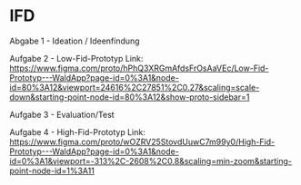 # IFD

Abgabe 1 - Ideation / Ideenfindung

Aufgabe 2 - Low-Fid-Prototyp Link: https://www.figma.com/proto/hPhQ3XRGmAfdsFrOsAaVEc/Low-Fid-Prototyp---WaldApp?page-id=0%3A1&node-id=80%3A12&viewport=24616%2C27851%2C0.27&scaling=scale-down&starting-point-node-id=80%3A12&show-proto-sidebar=1

Aufgabe 3 - Evaluation/Test

Aufgabe 4 - High-Fid-Prototyp Link: https://www.figma.com/proto/wOZRV25StovdUuwC7m99y0/High-Fid-Prototyp---WaldApp?page-id=0%3A1&node-id=0%3A1&viewport=-313%2C-2608%2C0.8&scaling=min-zoom&starting-point-node-id=1%3A11
